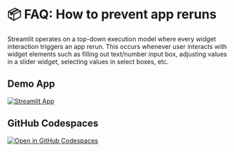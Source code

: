 # 📦 FAQ: How to prevent app reruns

Streamlit operates on a top-down execution model where every widget interaction triggers an app rerun. This occurs whenever user interacts with widget elements such as filling out text/number input box, adjusting values in a slider widget, selecting values in select boxes, etc.

## Demo App

[![Streamlit App](https://static.streamlit.io/badges/streamlit_badge_black_white.svg)](https://app-starter-kit.streamlit.app/)

## GitHub Codespaces

[![Open in GitHub Codespaces](https://github.com/codespaces/badge.svg)](https://codespaces.new/streamlit/app-starter-kit?quickstart=1)
